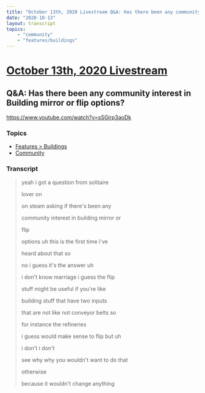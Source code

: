 ```yaml
---
title: "October 13th, 2020 Livestream Q&A: Has there been any community interest in Building mirror or flip options?"
date: "2020-10-13"
layout: transcript
topics:
    - "community"
    - "features/buildings"
---
```

# [October 13th, 2020 Livestream](../2020-10-13.md)
## Q&A: Has there been any community interest in Building mirror or flip options?
https://www.youtube.com/watch?v=sSGirp3aoDk

### Topics
* [Features > Buildings](../topics/features/buildings.md)
* [Community](../topics/community.md)

### Transcript

> yeah i got a question from solitaire
> 
> lover on
> 
> on steam asking if there's been any
> 
> community interest in building mirror or
> 
> flip
> 
> options uh this is the first time i've
> 
> heard about that so
> 
> no i guess it's the answer uh
> 
> i don't know marriage i guess the flip
> 
> stuff might be useful if you're like
> 
> building stuff that have two inputs
> 
> that are not like not conveyor belts so
> 
> for instance the refineries
> 
> i guess would make sense to flip but uh
> 
> i don't i don't
> 
> see why why you wouldn't want to do that
> 
> otherwise
> 
> because it wouldn't change anything
> 
